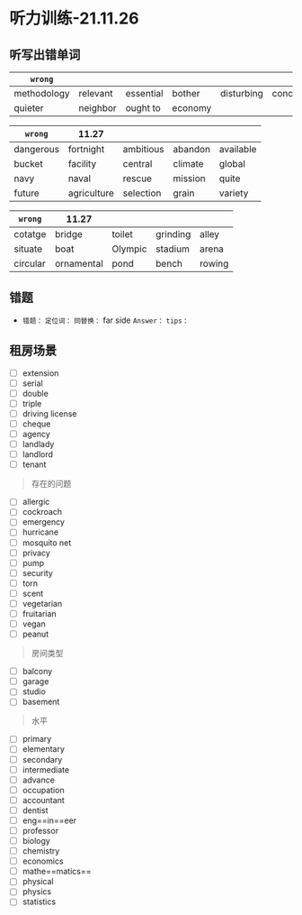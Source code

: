 # 听力训练-21.11.26

## 听写出错单词

| `wrong`     |          |           |         |            |            |
| ----------- | -------- | --------- | ------- | ---------- | ---------- |
| methodology | relevant | essential | bother  | disturbing | conclusion |
| quieter     | neighbor | ought to  | economy |            |            |

| `wrong`   | 11.27       |           |         |           |
| --------- | ----------- | --------- | ------- | --------- |
| dangerous | fortnight   | ambitious | abandon | available |
| bucket    | facility    | central   | climate | global    |
| navy      | naval       | rescue    | mission | quite     |
| future    | agriculture | selection | grain   | variety   | 

| `wrong`  | 11.27      |         |          |        |
| -------- | ---------- | ------- | -------- | ------ |
| cotatge  | bridge     | toilet  | grinding | alley  |
| situate  | boat       | Olympic | stadium  | arena  |
| circular | ornamental | pond    | bench    | rowing | 
## 错题

-   `错题：` 
	`定位词：` 
	`同替换：` far side
	`Answer：` 
	`tips：` 


## 租房场景

- [ ] extension
- [ ] serial
- [ ] double
- [ ] triple
- [ ] driving license
- [ ] cheque
- [ ] agency
- [ ] landlady
- [ ] landlord
- [ ] tenant

> 存在的问题
- [ ] allergic
- [ ] cockroach
- [ ] emergency
- [ ] hurricane
- [ ] mosquito net
- [ ] privacy
- [ ] pump
- [ ] security
- [ ] torn
- [ ] scent
- [ ] vegetarian
- [ ] fruitarian
- [ ] vegan
- [ ] peanut

> 房间类型

- [ ] balcony
- [ ] garage
- [ ] studio
- [ ] basement

> 水平
- [ ] primary
- [ ] elementary
- [ ] secondary
- [ ] intermediate
- [ ] advance
- [ ] occupation
- [ ] accountant
- [ ] dentist
- [ ] eng==in==eer
- [ ] professor
- [ ] biology
- [ ] chemistry
- [ ] economics
- [ ] mathe==matics==
- [ ] physical
- [ ] physics
- [ ] statistics
